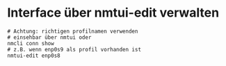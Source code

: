 # Interface über nmtui-edit verwalten 

```
# Achtung: richtigen profilnamen verwenden
# einsehbar über nmtui oder
nmcli conn show 
# z.B. wenn enp0s9 als profil vorhanden ist 
nmtui-edit enp0s8 
```
